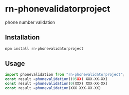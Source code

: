 # rn-phonevalidatorproject
phone number validation
## Installation

```sh
npm install rn-phonevalidatorproject
```

## Usage

```js
import phonevalidation from "rn-phonevalidatorproject";
const result =phonevalidation((05XX) XXX-XX-XX) 
const result =phonevalidation(0(XXX) XXX-XX-XX)
const result =phonevalidation(XXX XXX-XX-XX)  
